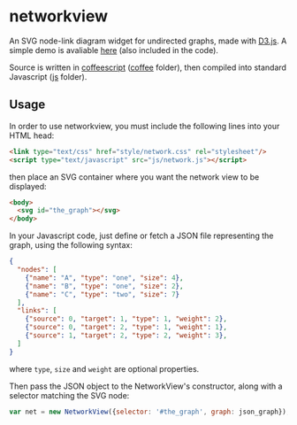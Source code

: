 networkview
===========

An SVG node-link diagram widget for undirected graphs, made with [D3.js](http://d3js.org). A simple demo is avaliable [here](http://wafi.iit.cnr.it/webvis/diagrams/network/) (also included in the code).

Source is written in [coffeescript](http://coffeescript.org) ([coffee](https://github.com/nitaku/networkview/tree/master/coffee) folder), then compiled into standard Javascript ([js](https://github.com/nitaku/networkview/tree/master/js) folder).

Usage
-----

In order to use networkview, you must include the following lines into your HTML head:

```html
<link type="text/css" href="style/network.css" rel="stylesheet"/>
<script type="text/javascript" src="js/network.js"></script>
```

then place an SVG container where you want the network view to be displayed:

```html
<body>
  <svg id="the_graph"></svg>
</body>
```

In your Javascript code, just define or fetch a JSON file representing the graph, using the following syntax:

```json
{
  "nodes": [
    {"name": "A", "type": "one", "size": 4},
    {"name": "B", "type": "one", "size": 2},
    {"name": "C", "type": "two", "size": 7}
  ],
  "links": [
    {"source": 0, "target": 1, "type": 1, "weight": 2},
    {"source": 0, "target": 2, "type": 1, "weight": 1},
    {"source": 1, "target": 2, "type": 2, "weight": 3},
  ]
}
```

where `type`, `size` and `weight` are optional properties.

Then pass the JSON object to the NetworkView's constructor, along with a selector matching the SVG node:

```javascript
var net = new NetworkView({selector: '#the_graph', graph: json_graph});
```
